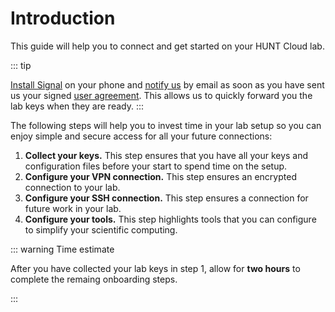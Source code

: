 # Introduction

This guide will help you to connect and get started on your HUNT Cloud lab. 

::: tip

[Install Signal](/getting-started/how-to-connect/#setup-signal) on your phone and [notify us](/contact) by email as soon as you have sent us your signed [user agreement](/assets/hunt-cloud-user-agreement.pdf). This allows us to quickly forward you the lab keys when they are ready.
:::

The following steps will help you to invest time in your lab setup so you can enjoy simple and secure access for all your future connections: 

1. **Collect your keys.** This step ensures that you have all your keys and configuration files before your start to spend time on the setup.
2. **Configure your VPN connection.** This step ensures an encrypted connection to your lab.
3. **Configure your SSH connection.** This step ensures a connection for future work in your lab.
4. **Configure your tools.** This step highlights tools that you can configure to simplify your scientific computing. 

::: warning Time estimate

After you have collected your lab keys in step 1, allow for **two hours** to complete the remaing onboarding steps.

:::

